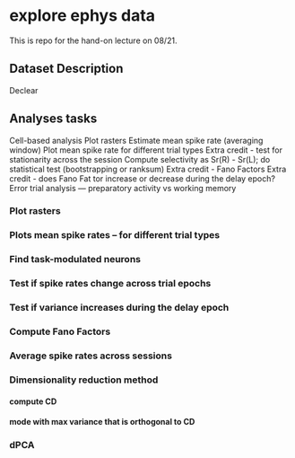 # explore ephys data
This is repo for the hand-on lecture on 08/21.

## Dataset Description
Declear 

## Analyses tasks

Cell-based analysis
Plot rasters
Estimate mean spike rate (averaging window)
Plot mean spike rate for different trial types
    Extra credit - test for stationarity across the session
Compute selectivity as Sr(R) - Sr(L); do statistical test (bootstrapping or ranksum)
    Extra credit - Fano Factors
    Extra credit - does Fano Fat tor increase or decrease during the delay epoch?
Error trial analysis — preparatory activity vs working memory


### Plot rasters
### Plots mean spike rates – for different trial types
### Find task-modulated neurons
### Test if spike rates change across trial epochs
### Test if variance increases during the delay epoch
### Compute Fano Factors
### Average spike rates across sessions
### Dimensionality reduction method

#### compute CD

#### mode with max variance that is orthogonal to CD


### dPCA


